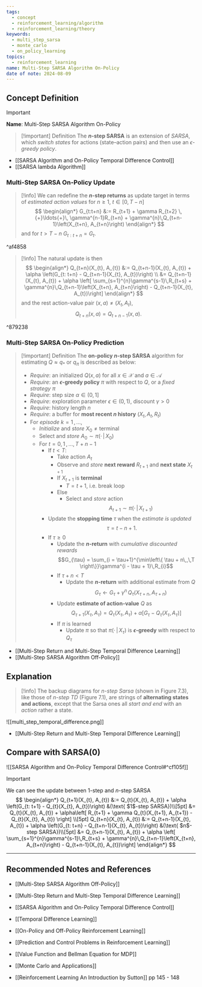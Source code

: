 ```yaml
---
tags:
  - concept
  - reinforcement_learning/algorithm
  - reinforcement_learning/theory
keywords:
  - multi_step_sarsa
  - monte_carlo
  - on_policy_learning
topics:
  - reinforcement_learning
name: Multi-Step SARSA Algorithm On-Policy
date of note: 2024-08-09
---
```


## Concept Definition

>[!important]
>**Name**: Multi-Step SARSA Algorithm On-Policy

>[!important] Definition
>The **$n$-step SARSA** is an extension of *SARSA*, which *switch states* for actions (state–action pairs) and then use an *$\epsilon$-greedy policy*.
>
>

- [[SARSA Algorithm and On-Policy Temporal Difference Control]]
- [[SARSA lambda Algorithm]]

### Multi-Step SARSA On-Policy Update

>[!info]
>We can redefine the **$n$-step returns** as update target in terms of *estimated action values* for $n\ge 1$, $t\in [0, T-n]$
>$$
>\begin{align*}
>G_{t:t+n} &:= R_{t+1} + \gamma R_{t+2} \,{+}\ldots{+}\, \gamma^{n-1}R_{t+n} + \gamma^{n}\,Q_{t+n-1}\left(X_{t+n}, A_{t+n}\right) 
\end{align*}
>$$
>and for $t > T-n$ $G_{t:t+n} = G_{t}.$

^af4858


>[!info]
>The natural update is then 
>$$
>\begin{align*}
>Q_{t+n}(X_{t}, A_{t}) &:= Q_{t+n-1}(X_{t}, A_{t}) + \alpha \left(G_{t: t+n} - Q_{t+n-1}(X_{t}, A_{t})\right) \\
>&= Q_{t+n-1}(X_{t}, A_{t}) + \alpha \left[ \sum_{s=1}^{n}\gamma^{s-1}\,R_{t+s}  + \gamma^{n}\,Q_{t+n-1}\left(X_{t+n}, A_{t+n}\right)  - Q_{t+n-1}(X_{t}, A_{t})\right] 
\end{align*}
>$$
>and the rest action-value pair $(x,a) \neq (X_{t}, A_{t})$,  $$Q_{t+n}(x, a) = Q_{t+n-1}(x, a).$$

^879238


### Multi-Step SARSA On-Policy Prediction

>[!important] Definition
>The **on-policy $n$-step SARSA** algorithm for estimating $Q \approx q_{*}$ or $q_{\pi}$ is described as below:
>- *Require*: an initialized $Q(x, a)$ for all $x\in \mathcal{X}$ and $a\in \mathcal{A}$
>- *Require*: an **$\epsilon$-greedy policy** $\pi$ with respect to $Q$, or a *fixed strategy* $\pi$
>- *Require*: step size $\alpha \in (0,1]$
>- *Require*: exploration parameter $\epsilon \in (0,1)$, discount $\gamma >0$
>- *Require*: history length $n$
>- *Require*: a buffer for **most recent $n$ history** $(X_{t}, A_{t}, R_{t})$
>- For *episode* $k= 1 \,{,}\ldots{,}\,$
>	- *Initialize* and *store* $X_{0} \neq \text{terminal}$
>	- Select and *store* $A_{0} \sim \pi(\cdot\,|\, X_{0})$
>	- For $t=0,\,1 \,{,}\ldots{,}\,T + n -1$
>		- If $t < T$:
>			- Take action $A_{t}$
>			- Observe and *store* **next reward** $R_{t+1}$ and **next state** $X_{t+1}$
>			- If $X_{t+1}$ is **terminal**
>				- $T = t+1$, i.e. break loop
>			- Else
>				- Select and *store* action $$A_{t+1} \sim \pi(\cdot\,|\,X_{t+1})$$
>		- Update the **stopping time** $\tau$ when the *estimate is updated* $$\tau = t - n + 1.$$
>		- If $\tau \ge 0$
>			- Update the **$n$-return** with *cumulative discounted rewards* $$G_{\tau} = \sum_{i = \tau+1}^{\min\left\{ \tau + n\,,\,T  \right\}}\gamma^{i - \tau + 1}\,R_{i}$$
>			- If $\tau + n < T$
>				- Update the **$n$-return** with additional estimate from $Q$ $$G_{\tau} \leftarrow G_{\tau} + \gamma^n\,Q_{\tau}(X_{\tau + n}, A_{\tau + n})$$
>			- Update **estimate of action-value** $Q$ as $$Q_{\tau+1}(X_{\tau}, A_{\tau}) = Q_{\tau}(X_{\tau}, A_{\tau}) + \alpha \left[ G_{\tau} - Q_{\tau}(X_{\tau}, A_{\tau}) \right]$$ 
>			- If $\pi$ is learned
>				- Update $\pi$ so that $\pi(\cdot\,|\,X_{\tau})$ is **$\epsilon$-greedy** with respect to $Q_{\tau}$

- [[Multi-Step Return and Multi-Step Temporal Difference Learning]]
- [[Multi-Step SARSA Algorithm Off-Policy]]



## Explanation


>[!info]
>The backup diagrams for *$n$-step Sarsa* (shown in Figure 7.3), like those of *$n$-step TD* (Figure 7.1), are strings of **alternating states and actions**, except that the Sarsa ones all *start and end* with an *action* rather a state.

![[multi_step_temporal_difference.png]]

- [[Multi-Step Return and Multi-Step Temporal Difference Learning]]

## Compare with SARSA(0)

![[SARSA Algorithm and On-Policy Temporal Difference Control#^cf105f]]

>[!important]
>We can see the update between $1$-step and $n$-step SARSA
>$$
>\begin{align*}
> Q_{t+1}(X_{t}, A_{t}) &:= Q_{t}(X_{t}, A_{t}) + \alpha \left(G_{t: t+1} - Q_{t}(X_{t}, A_{t})\right) &(\text{ $1$-step SARSA})\\[5pt]
> &= Q_{t}(X_{t}, A_{t}) + \alpha\left[ R_{t+1} + \gamma Q_{t}(X_{t+1}, A_{t+1})  - Q_{t}(X_{t}, A_{t}) \right] \\[5pt]
> Q_{t+n}(X_{t}, A_{t}) &:= Q_{t+n-1}(X_{t}, A_{t}) + \alpha \left(G_{t: t+n} - Q_{t+n-1}(X_{t}, A_{t})\right) &(\text{ $n$-step SARSA})\\[5pt]
> &= Q_{t+n-1}(X_{t}, A_{t}) + \alpha \left[ \sum_{s=1}^{n}\gamma^{s-1}\,R_{t+s}  + \gamma^{n}\,Q_{t+n-1}\left(X_{t+n}, A_{t+n}\right)  - Q_{t+n-1}(X_{t}, A_{t})\right] 
>\end{align*}
>$$





-----------
##  Recommended Notes and References

- [[Multi-Step SARSA Algorithm Off-Policy]]
- [[Multi-Step Return and Multi-Step Temporal Difference Learning]]

- [[SARSA Algorithm and On-Policy Temporal Difference Control]]
- [[Temporal Difference Learning]]


- [[On-Policy and Off-Policy Reinforcement Learning]]
- [[Prediction and Control Problems in Reinforcement Learning]]
- [[Value Function and Bellman Equation for MDP]]
- [[Monte Carlo and Applications]]

- [[Reinforcement Learning An Introduction by Sutton]] pp 145 - 148